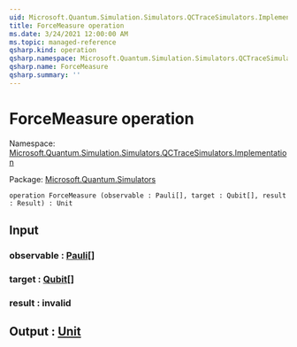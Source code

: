 ```yaml
---
uid: Microsoft.Quantum.Simulation.Simulators.QCTraceSimulators.Implementation.ForceMeasure
title: ForceMeasure operation
ms.date: 3/24/2021 12:00:00 AM
ms.topic: managed-reference
qsharp.kind: operation
qsharp.namespace: Microsoft.Quantum.Simulation.Simulators.QCTraceSimulators.Implementation
qsharp.name: ForceMeasure
qsharp.summary: ''
---
```


# ForceMeasure operation

Namespace: [Microsoft.Quantum.Simulation.Simulators.QCTraceSimulators.Implementation](xref:Microsoft.Quantum.Simulation.Simulators.QCTraceSimulators.Implementation)

Package: [Microsoft.Quantum.Simulators](https://nuget.org/packages/Microsoft.Quantum.Simulators)




```qsharp
operation ForceMeasure (observable : Pauli[], target : Qubit[], result : Result) : Unit
```


## Input

### observable : [Pauli](xref:microsoft.quantum.lang-ref.pauli)[]




### target : [Qubit](xref:microsoft.quantum.lang-ref.qubit)[]




### result : __invalid<Result>__





## Output : [Unit](xref:microsoft.quantum.lang-ref.unit)

